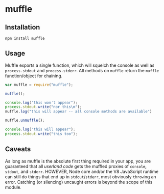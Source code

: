# muffle

## Installation
`npm install muffle`

## Usage
Muffle exports a single function, which will squelch the console as well as `process.stdout` and `process.stderr`. All methods on `muffle` return the `muffle` function/object for chaining. 


```js
var muffle = require("muffle");

muffle();

console.log("this won't appear");
process.stdout.write("nor this\n");
muffle.log("this will appear -- all console methods are available")

muffle.unmuffle();

console.log("this will appear");
process.stdout.write("this too");
```

## Caveats
As long as muffle is the absolute first thing required in your app, you are guaranteed that all _userland code_ gets the muffled proxies of `console`, `stdout`, and `stderr`. HOWEVER, Node core and/or the V8 JavaScript runtime can still do things that end up in `stdout`/`stderr`, most obviously `throw`ing an error. Catching (or silencing) uncaught errors is beyond the scope of this module.
